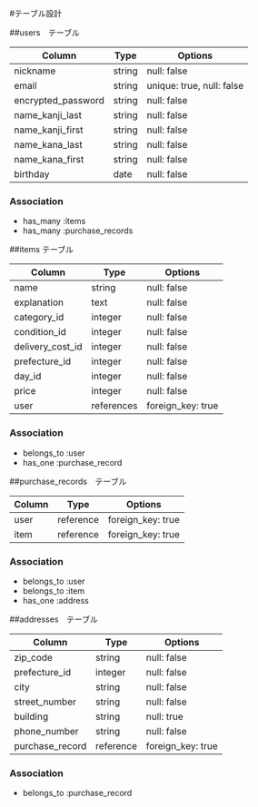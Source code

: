
#テーブル設計

##users　テーブル

| Column             | Type      | Options                       |
| -------------------| ----------| ------------------------------|
| nickname           | string    | null: false                   |
| email              | string    | unique: true, null: false     |
| encrypted_password | string    | null: false                   |
| name_kanji_last    | string    | null: false                   |
| name_kanji_first   | string    | null: false                   |
| name_kana_last     | string    | null: false                   |
| name_kana_first    | string    | null: false                   |
| birthday           | date      | null: false                   |


### Association

- has_many :items
- has_many :purchase_records

##items テーブル

| Column             | Type       | Options          |
| -------------------| -----------| -----------------|
| name               | string     | null: false      |
| explanation        | text       | null: false      |
| category_id        | integer    | null: false      |
| condition_id       | integer    | null: false      |
| delivery_cost_id   | integer    | null: false      |
| prefecture_id      | integer    | null: false      |
| day_id             | integer    | null: false      |
| price              | integer    | null: false      |
| user               | references | foreign_key: true|

### Association

- belongs_to :user
- has_one    :purchase_record

##purchase_records　テーブル

| Column             | Type      | Options          |
| -------------------| ----------| -----------------|
| user               | reference | foreign_key: true|
| item               | reference | foreign_key: true|


### Association

- belongs_to :user
- belongs_to :item
- has_one    :address

##addresses　テーブル

| Column             | Type      | Options             |
| -------------------| ----------| --------------------|
| zip_code           | string    | null: false         |
| prefecture_id      | integer   | null: false         |
| city               | string    | null: false         |
| street_number      | string    | null: false         |
| building           | string    | null: true          |
| phone_number       | string    | null: false         |
| purchase_record    | reference | foreign_key: true   |

### Association


- belongs_to :purchase_record

